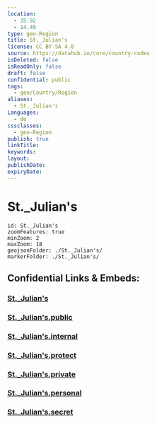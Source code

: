 ```yaml
---
location:
  - 35.92
  - 14.49
type: geo-Region
title: St._Julian's
license: CC BY-SA 4.0
source: https://datahub.io/core/country-codes
isDeleted: false
isReadOnly: false
draft: false
confidential: public
tags:
  - geo/Country/Region
aliases:
  - St._Julian's
Languages:
  - de
cssclasses:
  - geo-Region
publish: true
linkTitle:
keywords:
layout:
publishDate:
expiryDate:
---
```


# St._Julian's

```leaflet
id: St._Julian's
zoomFeatures: true 
minZoom: 2 
maxZoom: 18
geojsonFolder: ./St._Julian's/
markerFolder: ./St._Julian's/
```


## Confidential Links & Embeds: 

### [St._Julian's](/_Standards/Earth/Continent/Europe/Europe~South/Malta/Regions~Malta/Ċentrali/counties~Ċentrali/St._Julian's.md) 

### [St._Julian's.public](/_public/Earth/Continent/Europe/Europe~South/Malta/Regions~Malta/Ċentrali/counties~Ċentrali/St._Julian's.public.md) 

### [St._Julian's.internal](/_internal/Earth/Continent/Europe/Europe~South/Malta/Regions~Malta/Ċentrali/counties~Ċentrali/St._Julian's.internal.md) 

### [St._Julian's.protect](/_protect/Earth/Continent/Europe/Europe~South/Malta/Regions~Malta/Ċentrali/counties~Ċentrali/St._Julian's.protect.md) 

### [St._Julian's.private](/_private/Earth/Continent/Europe/Europe~South/Malta/Regions~Malta/Ċentrali/counties~Ċentrali/St._Julian's.private.md) 

### [St._Julian's.personal](/_personal/Earth/Continent/Europe/Europe~South/Malta/Regions~Malta/Ċentrali/counties~Ċentrali/St._Julian's.personal.md) 

### [St._Julian's.secret](/_secret/Earth/Continent/Europe/Europe~South/Malta/Regions~Malta/Ċentrali/counties~Ċentrali/St._Julian's.secret.md)

